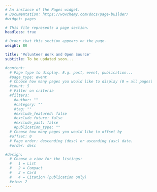 ```yaml
---
# An instance of the Pages widget.
# Documentation: https://wowchemy.com/docs/page-builder/
#widget: pages

# This file represents a page section.
headless: true

# Order that this section appears on the page.
weight: 80

title: 'Volunteer Work and Open Source'
subtitle: To be updated soon...

#content:
  # Page type to display. E.g. post, event, publication...
  #page_type: event
  # Choose how many pages you would like to display (0 = all pages)
  #count: 5
  # Filter on criteria
  #filters:
    #author: ""
    #category: ""
    #tag: ""
    #exclude_featured: false
    #exclude_future: false
    #exclude_past: false
    #publication_type: ""
  # Choose how many pages you would like to offset by
  #offset: 0
  # Page order: descending (desc) or ascending (asc) date.
  #order: desc

#design:
  # Choose a view for the listings:
  #   1 = List
  #   2 = Compact
  #   3 = Card
  #   4 = Citation (publication only)
  #view: 2
---
```

